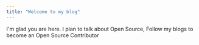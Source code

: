 ```yaml
---
title: "Welcome to my blog"
---
```


I'm glad you are here. I plan to talk about Open Source, Follow my blogs to become an Open Source Contributor
